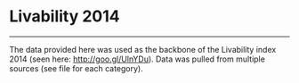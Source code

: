 # Livability 2014 #
----------

The data provided here was used as the backbone of the Livability index 2014 (seen here: http://goo.gl/UlnYDu).
Data was pulled from multiple sources (see file for each category).

